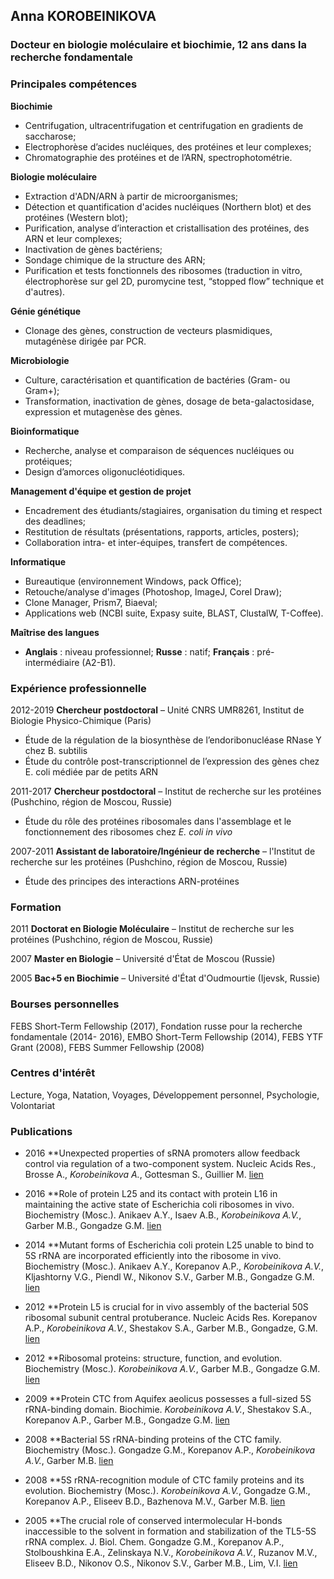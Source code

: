 ## Anna KOROBEINIKOVA

### Docteur en biologie moléculaire et biochimie, 12 ans dans la recherche fondamentale

### Principales compétences
**Biochimie**
* Centrifugation, ultracentrifugation et centrifugation en gradients de saccharose;
* Electrophorèse d’acides nucléiques, des protéines et leur complexes;
* Chromatographie des protéines et de l’ARN, spectrophotométrie.

**Biologie moléculaire**
* Extraction d'ADN/ARN à partir de microorganismes;
* Détection et quantification d'acides nucléiques (Northern blot) et des protéines (Western blot);
* Purification, analyse d’interaction et cristallisation des protéines, des ARN et leur complexes; 
* Inactivation de gènes bactériens;
* Sondage chimique de la structure des ARN;
* Purification et tests fonctionnels des ribosomes (traduction in vitro, électrophorèse sur gel 2D, puromycine test, “stopped flow” technique et d'autres).
 
**Génie génétique**
* Clonage des gènes, construction de vecteurs plasmidiques, mutagénèse dirigée par PCR.

**Microbiologie**
* Culture, caractérisation et quantification de bactéries (Gram- ou Gram+);
* Transformation, inactivation de gènes, dosage de beta-galactosidase, expression et mutagenèse des gènes. 

**Bioinformatique**
* Recherche, analyse et comparaison de séquences nucléiques ou protéiques;
* Design d’amorces oligonucléotidiques.

**Management d'équipe et gestion de projet**
* Encadrement des étudiants/stagiaires, organisation du timing et respect des deadlines;
* Restitution de résultats (présentations, rapports, articles, posters);
* Collaboration intra- et inter-équipes, transfert de compétences.

**Informatique**
* Bureautique (environnement Windows, pack Office); 
* Retouche/analyse d'images (Photoshop, ImageJ, Corel Draw);
* Clone Manager, Prism7, Biaeval;
* Applications web (NCBI suite, Expasy suite, BLAST, ClustalW, T-Coffee).

**Maîtrise des langues**
* **Anglais** : niveau professionnel; **Russe** : natif; **Français** : pré-intermédiaire (A2-B1).

### Expérience professionnelle
2012-2019 **Chercheur postdoctoral** – Unité CNRS UMR8261, Institut de Biologie Physico-Chimique (Paris)
* Étude de la régulation de la biosynthèse de l’endoribonucléase RNase Y chez B. subtilis
* Étude du contrôle post-transcriptionnel de l’expression des gènes chez E. coli médiée par de petits ARN

2011-2017 **Chercheur postdoctoral** – Institut de recherche sur les protéines (Pushchino, région de Moscou, Russie)
* Étude du rôle des protéines ribosomales dans l'assemblage et le fonctionnement des ribosomes chez _E. coli in vivo_

2007-2011 **Assistant de laboratoire/Ingénieur de recherche** – l'Institut de recherche sur les protéines (Pushchino, région de Moscou, Russie)
* Étude des principes des interactions ARN-protéines

### Formation
2011 **Doctorat en Biologie Moléculaire** – Institut de recherche sur les protéines (Pushchino, région de Moscou, Russie)

2007 **Master en Biologie** – Université d'État de Moscou (Russie)

2005 **Bac+5 en Biochimie** – Université d'État d'Oudmourtie (Ijevsk, Russie)

### Bourses personnelles
FEBS Short-Term Fellowship (2017), Fondation russe pour la recherche fondamentale (2014- 2016), EMBO Short-Term Fellowship (2014), FEBS YTF Grant (2008), FEBS Summer Fellowship (2008)

### Centres d'intérêt
Lecture, Yoga, Natation, Voyages, Développement personnel, Psychologie, Volontariat

### Publications
* 2016 **Unexpected properties of sRNA promoters allow feedback control via regulation of a two-component system. Nucleic Acids Res., Brosse A., _Korobeinikova А._, Gottesman S., Guillier M. [lien](https://www.ncbi.nlm.nih.gov/pubmed/27439713)

* 2016 **Role of protein L25 and its contact with protein L16 in maintaining the active state of Escherichia coli ribosomes in vivo. Biochemistry (Mosc.). Anikaev A.Y., Isaev A.B., _Korobeinikova A.V._, Garber M.B., Gongadze G.M. [lien](https://www.ncbi.nlm.nih.gov/pubmed/26885579)

* 2014 **Mutant forms of Escherichia coli protein L25 unable to bind to 5S rRNA are incorporated efficiently into the ribosome in vivo. Biochemistry (Mosc.). Anikaev A.Y., Korepanov A.P., _Korobeinikova A.V._, Kljashtorny V.G., Piendl W., Nikonov S.V., Garber M.B., Gongadze G.M. [lien](https://www.ncbi.nlm.nih.gov/pubmed/25365493)

* 2012 **Protein L5 is crucial for in vivo assembly of the bacterial 50S ribosomal subunit central protuberance. Nucleic Acids Res. Korepanov A.P., _Korobeinikova A.V._, Shestakov S.A., Garber M.B., Gongadze, G.M. [lien](https://www.ncbi.nlm.nih.gov/pubmed/22821559)

* 2012 **Ribosomal proteins: structure, function, and evolution. Biochemistry (Mosc.). _Korobeinikova A.V._, Garber M.B., Gongadze G.M. [lien](https://www.ncbi.nlm.nih.gov/pubmed/22817455)

* 2009 **Protein CTC from Aquifex aeolicus possesses a full-sized 5S rRNA-binding domain. Biochimie. _Korobeinikova A.V._, Shestakov S.A., Korepanov A.P., Garber M.B., Gongadze G.M. [lien](https://www.ncbi.nlm.nih.gov/pubmed/19041925)

* 2008 **Bacterial 5S rRNA-binding proteins of the CTC family. Biochemistry (Mosc.). Gongadze G.M., Korepanov A.P., _Korobeinikova A.V._, Garber M.B. [lien](https://www.ncbi.nlm.nih.gov/pubmed/19216708)

* 2008 **5S rRNA-recognition module of CTC family proteins and its evolution. Biochemistry (Mosc.). _Korobeinikova A.V._, Gongadze G.M., Korepanov A.P., Eliseev B.D., Bazhenova M.V., Garber M.B. [lien](https://www.ncbi.nlm.nih.gov/pubmed/18298371)

* 2005 **The crucial role of conserved intermolecular H-bonds inaccessible to the solvent in formation and stabilization of the TL5-5S rRNA complex. J. Biol. Chem. Gongadze G.M., Korepanov A.P., Stolboushkina E.A., Zelinskaya N.V., _Korobeinikova A.V._, Ruzanov M.V., Eliseev B.D., Nikonov O.S., Nikonov S.V., Garber M.B., Lim, V.I. [lien](https://www.ncbi.nlm.nih.gov/pubmed/15718233)






